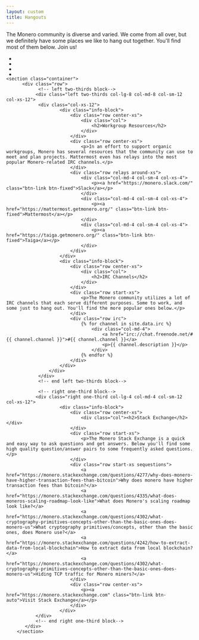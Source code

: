 ```yaml
---
layout: custom
title: Hangouts
---
```

<div markdown="1" class="text-center container description">
The Monero community is diverse and varied. We come from all over, but we definitely have some places we like to hang out together. You'll find most of them below. Join us!
</div>

<div class="hangouts">
    <section class="container">   
        <ul class="row center-xs">
            <li>
                <a href="https://twitter.com/monerocurrency" target="_blank" rel="noreferrer, noopener"><div class="social-icon twitter"></div></a>
            </li>
            <li>
                <a href="https://reddit.com/r/monero" target="_blank" rel="noreferrer, noopener"><div class="social-icon reddit"></div></a>
            </li>
            <li>
                <a href="https://www.facebook.com/monerocurrency/" target="_blank" rel="noreferrer, noopener"><div class="social-icon facebook"></div></a>
            </li>
            <li>
                <a href="https://github.com/monero-project" target="_blank" rel="noreferrer, noopener"><div class="social-icon github"></div></a>
            </li>
        </ul>
    </section>

    <section class="container">
          <div class="row">
                <!-- left two-thirds block-->
               <div class="left two-thirds col-lg-8 col-md-8 col-sm-12 col-xs-12">
                <div class="col-xs-12">
                        <div class="info-block">
                            <div class="row center-xs">
                                <div class="col">
                                    <h2>Workgroup Resources</h2>
                                </div>
                            </div>
                            <div class="row center-xs">
                                <p>In an effort to support organic workgroups, Monero has several resources that the community can use to meet and plan projects. Mattermost even has relays into the most popular Monero-related IRC channels.</p>
                            </div>
                            <div class="row relays around-xs">
                                <div class="col-md-4 col-sm-4 col-xs-4">
                                    <p><a href="https://monero.slack.com/" class="btn-link btn-fixed">Slack</a></p>
                                </div>
                                <div class="col-md-4 col-sm-4 col-xs-4">
                                    <p><a href="https://mattermost.getmonero.org/" class="btn-link btn-fixed">Mattermost</a></p>
                                </div>
                                <div class="col-md-4 col-sm-4 col-xs-4">
                                    <p><a href="https://taiga.getmonero.org/" class="btn-link btn-fixed">Taiga</a></p>
                                </div>
                            </div>
                        </div>
                        <div class="info-block">
                            <div class="row center-xs">
                                <div class="col">
                                    <h2>IRC Channels</h2>
                                </div>
                            </div>
                            <div class="row start-xs">
                                <p>The Monero community utilizes a lot of IRC channels that each serve different purposes. Some to work, and some just to hang out. You'll find the more popular ones below.</p>
                            </div>
                            <div class="row irc">
                                {% for channel in site.data.irc %}
                                    <div class="col-md-4">
                                        <a href="irc://chat.freenode.net/#{{ channel.channel }}">#{{ channel.channel }}</a>
                                        <p>{{ channel.description }}</p>
                                    </div>
                                {% endfor %}
                            </div>
                        </div>
                    </div>
                </div>
                <!-- end left two-thirds block-->

                <!-- right one-third block-->
               <div class="right one-third col-lg-4 col-md-4 col-sm-12 col-xs-12">
                        <div class="info-block">
                            <div class="row center-xs">
                                <div class="col"><h2>Stack Exchange</h2></div>
                            </div>
                            <div class="row start-xs">
                                <p>The Monero Stack Exchange is a quick and easy way to ask questions and get answers. Below you'll find some high quality question/answer pairs to some frequently asked questions.</p>
                            </div>
                            <div class="row start-xs sequestions">
                                <a href="https://monero.stackexchange.com/questions/4277/why-does-monero-have-higher-transaction-fees-than-bitcoin">Why does monero have higher transaction fees than bitcoin?</a>
                                <a href="https://monero.stackexchange.com/questions/4335/what-does-moneros-scaling-roadmap-look-like">What does Monero's scaling roadmap look like?</a>
                                <a href="https://monero.stackexchange.com/questions/4302/what-cryptography-primitives-concepts-other-than-the-basic-ones-does-monero-us">What cryptography primitives/concepts, other than the basic ones, does Monero use?</a>
                                <a href="https://monero.stackexchange.com/questions/4242/how-to-extract-data-from-local-blockchain">How to extract data from local blockchain?</a>
                                <a href="https://monero.stackexchange.com/questions/4302/what-cryptography-primitives-concepts-other-than-the-basic-ones-does-monero-us">Hiding TCP traffic for Monero miners?</a>
                            </div>  
                            <div class="row center-xs">
                                <p><a href="https://monero.stackexchange.com" class="btn-link btn-auto">Visit Stack Exchange</a></p>
                            </div>
                        </div>
               </div>
               <!-- end right one-third block-->
           </div>
        </section>

</div>
